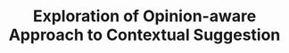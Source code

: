 ---
title: "Exploration of Opinion-aware Approach to Contextual Suggestion"
collection: publications
paperurl: '/files/pub/trec_cs_14.pdf'
talk: 'https://www.slideshare.net/yangpeilin/trec-2014-contextual-suggestion-talk'
pubtag: 'cs'
citation: '<strong>Peilin Yang</strong> and Hui Fang. <strong><i>Exploration of Opinion-aware Approach to Contextual Suggestion.</i></strong>. In Proceedings of the 23rd Text REtreival Conference (<strong class="conference"><i>TREC&#39;2014</i></strong>), 2014.'
bibtex: '<pre>@inproceedings{DBLP:conf/trec/YangF14,<br>
  author    = {Peilin Yang and Hui Fang},<br>
  title     = {Exploration of Opinion-aware Approach to Contextual Suggestion},<br>
  booktitle = {Proceedings of The Twenty-Third Text REtrieval Conference, {TREC}<br>
               2014, Gaithersburg, Maryland, USA, November 19-21, 2014},<br>
  year      = {2014},<br>
  crossref  = {DBLP:conf/trec/2014},<br>
  url       = {http://trec.nist.gov/pubs/trec23/papers/pro-udel_fang_cs.pdf},<br>
  timestamp = {Fri, 02 Oct 2015 07:55:17 +0200},<br>
  biburl    = {http://dblp2.uni-trier.de/rec/bib/conf/trec/YangF14},<br>
  bibsource = {dblp computer science bibliography, http://dblp.org}<br>
}<br>
</pre>'
---